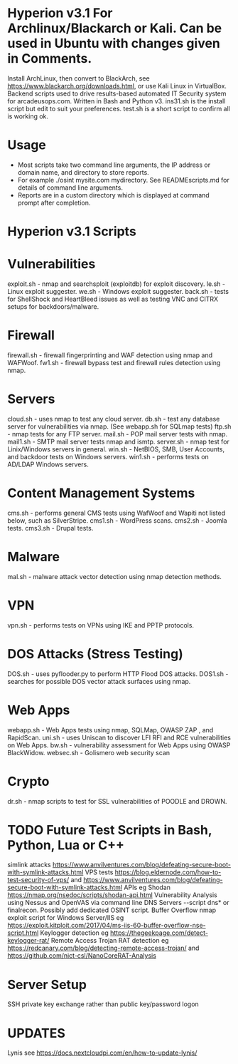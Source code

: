 # Hyperion v3.1 For Archlinux/Blackarch or Kali. Can be used in Ubuntu with changes given in Comments.
Install ArchLinux, then convert to BlackArch, see https://www.blackarch.org/downloads.html, or use Kali Linux in VirtualBox.
Backend scripts used to drive results-based automated IT Security system for arcadeusops.com. Written in Bash and Python v3.
ins31.sh is the install script but edit to suit your preferences. test.sh is a short script to confirm all is working ok.

# Usage
* Most scripts take two command line arguments, the IP address or domain name, and directory to store reports.
* For example ./osint mysite.com mydirectory. See READMEscripts.md for details of command line arguments.
* Reports are in a custom directory which is displayed at command prompt after completion.

# Hyperion v3.1 Scripts

# Vulnerabilities
exploit.sh - nmap and searchsploit (exploitdb) for exploit discovery.
le.sh - Linux exploit suggester.
we.sh - Windows exploit suggester.
back.sh - tests for ShellShock and HeartBleed issues as well as testing VNC and CITRX setups for backdoors/malware.

# Firewall
firewall.sh - firewall fingerprinting and WAF detection using nmap and WAFWoof.
fw1.sh - firewall bypass test and firewall rules detection using nmap.

# Servers
cloud.sh - uses nmap to test any cloud server.
db.sh -  test any database server for vulnerabilities via nmap. (See webapp.sh for SQLmap tests)
ftp.sh - nmap tests for any FTP server.
mail.sh - POP mail server tests with nmap.
mail1.sh - SMTP mail server tests nmap and ismtp.
server.sh - nmap test for Linix/Windows servers in general.
win.sh -  NetBIOS, SMB, User Accounts, and backdoor tests on Windows servers.
win1.sh - performs tests on AD/LDAP Windows servers.

# Content Management Systems
cms.sh -  performs general CMS tests using WafWoof and Wapiti not listed below, such as SilverStripe.
cms1.sh - WordPress scans.
cms2.sh - Joomla tests.
cms3.sh - Drupal tests.

# Malware
mal.sh - malware attack vector detection using nmap detection methods.

# VPN
vpn.sh - performs tests on VPNs using IKE and PPTP protocols.

# DOS Attacks (Stress Testing)
DOS.sh - uses pyflooder.py to perform HTTP Flood DOS attacks.
DOS1.sh - searches for possible DOS vector attack surfaces using nmap.

# Web Apps
webapp.sh - Web Apps tests using nmap, SQLMap, OWASP ZAP , and RapidScan.
uni.sh - uses Uniscan to discover LFI RFI and RCE vulnerabilities on Web Apps.
bw.sh - vulnerability assessment for Web Apps using OWASP BlackWidow.
websec.sh - Golismero web security scan

# Crypto
dr.sh - nmap scripts to test for SSL vulnerabilities of POODLE and DROWN.

# TODO Future Test Scripts in Bash, Python, Lua or C++
simlink attacks https://www.anvilventures.com/blog/defeating-secure-boot-with-symlink-attacks.html
VPS tests https://blog.eldernode.com/how-to-test-security-of-vps/ and https://www.anvilventures.com/blog/defeating-secure-boot-with-symlink-attacks.html
APIs eg Shodan https://nmap.org/nsedoc/scripts/shodan-api.html
Vulnerability Analysis using Nessus and OpenVAS via command line
DNS Servers --script dns* or finalrecon. Possibly add dedicated OSINT script.
Buffer Overflow nmap exploit script for Windows Server/IIS  eg  https://exploit.kitploit.com/2017/04/ms-iis-60-buffer-overflow-nse-script.html
Keylogger detection eg https://thegeekpage.com/detect-keylogger-rat/
Remote Access Trojan RAT detection eg https://redcanary.com/blog/detecting-remote-access-trojan/ and https://github.com/nict-csl/NanoCoreRAT-Analysis

# Server Setup
SSH private key exchange rather than public key/password logon

# UPDATES
Lynis see https://docs.nextcloudpi.com/en/how-to-update-lynis/
